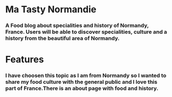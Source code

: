 # Ma Tasty Normandie

### A Food blog about specialities and history of Normandy, France. Users will be able to  discover specialities, culture and a history from the beautiful area of Normandy.



# Features
### I have choosen this topic as I am from Normandy so I wanted to share my food culture with the general public and I love this part of France.There is an about page with food and history.